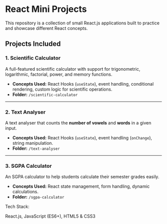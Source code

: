 # React Mini Projects

This repository is a collection of small React.js applications built to practice and showcase different React concepts.  

## Projects Included

### 1. Scientific Calculator
A full-featured scientific calculator with support for trigonometric, logarithmic, factorial, power, and memory functions.  
- **Concepts Used:** React Hooks (`useState`), event handling, conditional rendering, custom logic for scientific operations.  
- **Folder:** `/scientific-calculator`

---

### 2. Text Analyser
A text analyser that counts the **number of vowels** and **words** in a given input.  
- **Concepts Used:** React Hooks (`useState`), event handling (`onChange`), string manipulation.  
- **Folder:** `/text-analyser`

---

### 3. SGPA Calculator
An SGPA calculator to help students calculate their semester grades easily.  
- **Concepts Used:** React state management, form handling, dynamic calculations.  
- **Folder:** `/sgpa-calculator`

Tech Stack:

React.js, 
 JavaScript (ES6+),
 HTML5 & CSS3
